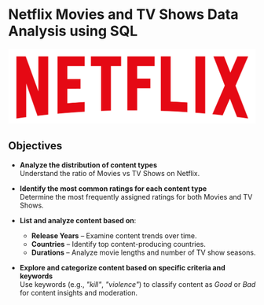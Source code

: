 # Netflix Movies and TV Shows Data Analysis using SQL

![Netflix Logo](https://github.com/KushalDevraj/netflix_sql_project/blob/main/Netfliximage.png)

## Objectives

- **Analyze the distribution of content types**  
  Understand the ratio of Movies vs TV Shows on Netflix.

- **Identify the most common ratings for each content type**  
  Determine the most frequently assigned ratings for both Movies and TV Shows.

- **List and analyze content based on**:
  - **Release Years** – Examine content trends over time.
  - **Countries** – Identify top content-producing countries.
  - **Durations** – Analyze movie lengths and number of TV show seasons.

- **Explore and categorize content based on specific criteria and keywords**  
  Use keywords (e.g., *"kill"*, *"violence"*) to classify content as *Good* or *Bad* for content insights and moderation.
